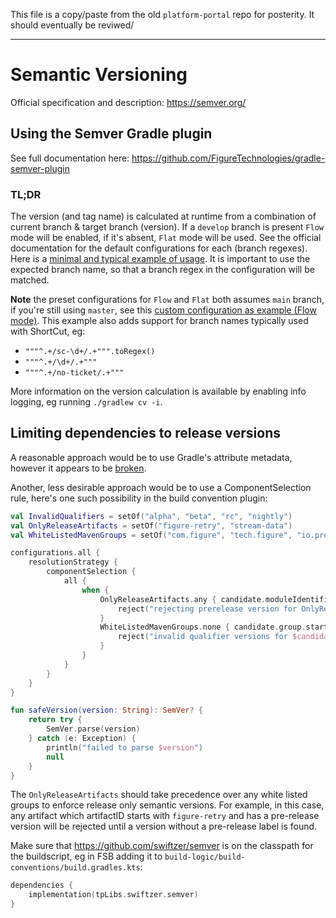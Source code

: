 This file is a copy/paste from the old `platform-portal` repo for posterity. It should eventually be reviwed/

---

# Semantic Versioning

Official specification and description: https://semver.org/

## Using the Semver Gradle plugin

See full documentation here: https://github.com/FigureTechnologies/gradle-semver-plugin

### TL;DR

The version (and tag name) is calculated at runtime from a combination of current branch & target branch (version). If a `develop` branch is present `Flow` mode will be enabled, if it's absent, `Flat` mode will be used. See the official documentation for the default configurations for each (branch regexes). Here is a [minimal and typical example of usage](https://github.com/FigureTechnologies/libs-exposed-tools/blob/main/build-logic/build-conventions/src/main/kotlin/figure.build-conventions.gradle.kts#L4-L9).
It is important to use the expected branch name, so that a branch regex in the configuration will be matched. 

**Note** the preset configurations for `Flow` and `Flat` both assumes `main` branch, if you're still using `master`, see this [custom configuration as example (Flow mode)](https://github.com/FigureTechnologies/service-risk/blob/360b5a44e98c4b470896160dd19da66e8267e674/build-logic/build-conventions/src/main/kotlin/figure.build-conventions.gradle.kts). This example also adds support for branch names typically used with ShortCut, eg:
* `"""^.+/sc-\d+/.+""".toRegex()`
* `"""^.+/\d+/.+"""`
* `"""^.+/no-ticket/.+"""`

More information on the version calculation is available by enabling info logging, eg running `./gradlew cv -i`.

## Limiting dependencies to release versions 
     
A reasonable approach would be to use Gradle's attribute metadata, however it appears to be [broken](https://github.com/gradle/gradle/issues/20016).

Another, less desirable approach would be to use a ComponentSelection rule, here's one such possibility in the build convention plugin:
                                                                           
```kotlin
val InvalidQualifiers = setOf("alpha", "beta", "rc", "nightly")
val OnlyReleaseArtifacts = setOf("figure-retry", "stream-data")
val WhiteListedMavenGroups = setOf("com.figure", "tech.figure", "io.provenance")

configurations.all {
    resolutionStrategy {
        componentSelection {
            all {
                when {
                    OnlyReleaseArtifacts.any { candidate.moduleIdentifier.name.startsWith(it) } && !safeVersion(candidate.version)?.preRelease.isNullOrEmpty() -> {
                        reject("rejecting prerelease version for OnlyReleaseArtifact[$candidate]")
                    }
                    WhiteListedMavenGroups.none { candidate.group.startsWith(it) } && InvalidQualifiers.any { candidate.version.contains(it) } -> {
                        reject("invalid qualifier versions for $candidate")
                    }
                }
            }
        }
    }
}

fun safeVersion(version: String): SemVer? {
    return try {
        SemVer.parse(version)
    } catch (e: Exception) {
        println("failed to parse $version")
        null
    }
}
```                                                                                                             
       
The `OnlyReleaseArtifacts` should take precedence over any white listed groups to enforce release only semantic versions. For example, in this case, any artifact which artifactID starts with `figure-retry` and has a pre-release version will be rejected until a version without a pre-release label is found. 

Make sure that https://github.com/swiftzer/semver is on the classpath for the buildscript, eg in FSB adding it to `build-logic/build-conventions/build.gradles.kts`:

```kotlin
dependencies {
    implementation(tpLibs.swiftzer.semver)
}
```
